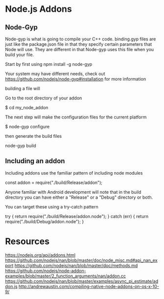 # Node.js Addons


## Node-Gyp

Node-gyp is what is going to compile your C++ code. binding.gyp files are just like the package.json file in that they specify certain parameters that Node will use. They are different in that Node-gyp uses this file when you build your file.

Start by first using npm install -g node-gyp

Your system may have different needs, check out https://github.com/nodejs/node-gyp#installation for more information


building a file will

Go to the root directory of your addon

$ cd my_node_addon

The next step will make the configuration files for the current platform

$ node-gyp configure

then generate the build files

node-gyp build

## Including an addon

Including addons use the familiar pattern of including node modules

const addon = require("./build/Release/addon");

Anyone familiar with Android development will note that in the build directory you can have either a "Release" or a "Debug" directory or both.

You can target these using a try-catch pattern

try {
  return require("./build/Release/addon.node");
} catch (err) {
  return require("./build/Debug/addon.node");
}




# Resources

https://nodejs.org/api/addons.html
https://github.com/nodejs/nan/blob/master/doc/node_misc.md#api_nan_export
https://github.com/nodejs/nan/blob/master/doc/methods.md
https://github.com/nodejs/node-addon-examples/blob/master/2_function_arguments/nan/addon.cc
https://github.com/nodejs/nan/blob/master/examples/async_pi_estimate/addon.js
http://andrewaustin.com/compiling-native-node-addons-on-os-x-10-9/

















